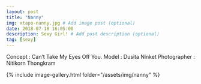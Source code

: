 ```yaml
---
layout: post
title: "Nanny"
img: xtapo-nanny.jpg # Add image post (optional)
date: 2018-07-18 16:05:00
description: Sexy Girl! # Add post description (optional)
tag: [sexy]
---
```

Concept : Can’t Take My Eyes Off You.
Model : Dusita Ninket
Photographer : Nitikorn Thongkram         


{% include image-gallery.html folder="/assets/img/nanny" %}
